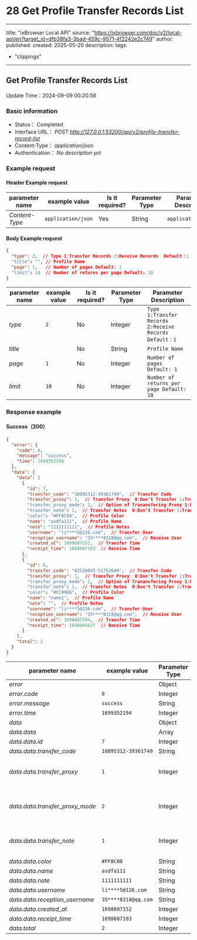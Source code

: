 # 28 Get Profile Transfer Records List

---
title: "ixBrowser Local API"
source: "https://ixbrowser.com/doc/v2/local-api/en?target_id=dfb38fa3-3bad-459c-9571-4f2242e2c749"
author:
published:
created: 2025-05-20
description:
tags:
  - "clippings"
---

## Get Profile Transfer Records List

Update Time：2024-09-09 00:20:56

### Basic information

- Status： Completed
- Interface URL： *POST* *http://127.0.0.1:53200/api/v2/profile-transfer-record-list*
- Content-Type： *application/json*
- Authentication： *No description yet*

### Example request

#### Header Example request

| parameter name | example value | Is it required? | Parameter Type | Parameter Description |
| --- | --- | --- | --- | --- |
| *Content-Type* | `application/json` | Yes | String | `application/json` |

#### Body Example request

```json
{
  "type": 2,  // Type 1:Transfer Records 2:Receive Records  Default：1
  "title": "", // Profile Name
  "page": 1,   // Number of pages Default: 1
  "limit": 10  // Number of returns per page Default: 10
}
```

| parameter name | example value | Is it required? | Parameter Type | Parameter Description |
| --- | --- | --- | --- | --- |
| *type* | `2` | No | Integer | `Type 1:Transfer Records 2:Receive Records  Default：1` |
| *title* |  | No | String | `Profile Name` |
| *page* | `1` | No | Integer | `Number of pages Default: 1` |
| *limit* | `10` | No | Integer | `Number of returns per page Default: 10` |

### Response example

#### Success（200）

```json
{
  "error": {
    "code": 0,
    "message": "success",
    "time": 1699352194
  },
  "data": {
    "data": [
      {
        "id": 7,
        "transfer_code": "18895312-39361749",  // Transfer Code
        "transfer_proxy": 1,  // Transfer Proxy  0:Don't Transfer 1:Transfer
        "transfer_proxy_mode": 2,  // Option of Tranansfering Proxy 1:Proxy Sharing 2:Proxy Transfer
        "transfer_note": 1,  // Transfer Notes  0:Don't Transfer 1:Transfer
        "color": "#FF8C00",  // Profile Color
        "name": "asdfa111",  // Profile Name
        "note": "1111111111",  // Profile Notes
        "username": "li****5@126.com",  // Transfer User
        "reception_username": "35****8318@qq.com",  // Receive User
        "created_at": 1698607152,  // Transfer Time
        "receipt_time": 1698607183  // Receive Time
      },
      {
        "id": 6,
        "transfer_code": "62528043-51752649",  // Transfer Code
        "transfer_proxy": 1,  // Transfer Proxy  0:Don't Transfer 1:Transfer
        "transfer_proxy_mode": 2,  // Option of Tranansfering Proxy 1:Proxy Sharing 2:Proxy Transfer
        "transfer_note": 1,  // Transfer Notes  0:Don't Transfer 1:Transfer
        "color": "#CC9966",  // Profile Color
        "name": "name1",  // Profile Name
        "note": "",  // Profile Notes
        "username": "li****5@126.com",  // Transfer User
        "reception_username": "35****8318@qq.com",  // Receive User
        "created_at": 1698605594,  // Transfer Time
        "receipt_time": 1698605627  // Receive Time
      }
    ],
    "total": 2
  }
}
```

| parameter name | example value | Parameter Type | Parameter Description |
| --- | --- | --- | --- |
| *error* |  | Object |  |
| *error.code* | `0` | Integer |  |
| *error.message* | `success` | String |  |
| *error.time* | `1699352194` | Integer |  |
| *data* |  | Object |  |
| *data.data* |  | Array |  |
| *data.data.id* | `7` | Integer |  |
| *data.data.transfer_code* | `18895312-39361749` | String | `Transfer Code` |
| *data.data.transfer_proxy* | `1` | Integer | `Transfer Proxy  0:Don't Transfer 1:Transfer` |
| *data.data.transfer_proxy_mode* | `2` | Integer | `Option of Tranansfering Proxy 1:Proxy Sharing 2:Proxy Transfer` |
| *data.data.transfer_note* | `1` | Integer | `Transfer Notes  0:Don't Transfer 1:Transfer` |
| *data.data.color* | `#FF8C00` | String | `Profile Color` |
| *data.data.name* | `asdfa111` | String | `Profile Name` |
| *data.data.note* | `1111111111` | String | `Profile Notes` |
| *data.data.username* | `li****5@126.com` | String | `Transfer User` |
| *data.data.reception_username* | `35****8318@qq.com` | String | `Receive User` |
| *data.data.created_at* | `1698607152` | Integer | `Transfer Time` |
| *data.data.receipt_time* | `1698607183` | Integer | `Receive Time` |
| *data.total* | `2` | Integer |  |